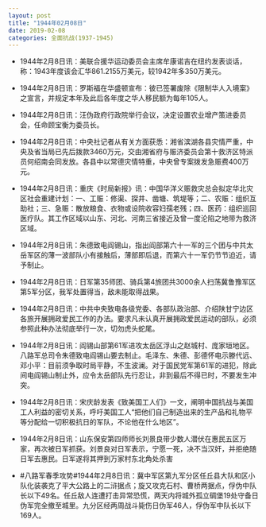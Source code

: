 ```yaml
---
layout: post
title: "1944年02月08日"
date: 2019-02-08
categories: 全面抗战(1937-1945)
---
```


<meta name="referrer" content="no-referrer" />

- 1944年2月8日讯：美联合援华运动委员会主席牟康诺吉在纽约发表谈话，称：1943年度该会汇华861.2155万美元，较1942年多350万美元。 

- 1944年2月8日讯：罗斯福在华盛顿宣布：彼已签署废除《限制华人入境案》之宣言，并规定本年及此后各年度之华人移民额为每年105人。 

- 1944年2月8日讯：汪伪政府行政院举行会议，决定设置农业增产策进委员会，任命顾宝衡为委员长。 

- 1944年2月8日讯：中央社记者从有关方面获悉：湘省滨湖各县灾情严重，中央及省当局已先后拨款3460万元，交由湘省府与赈济委员会第十救济区特派员何绍南会同发放。各县中以常德灾情特重，中央曾专案拨发急赈费400万元。 

- 1944年2月8日讯：重庆《时局新报》讯：中国华洋义赈救灾总会拟定华北灾区社会重建计划：一、工赈：修渠、探井、凿塘、筑堤等；二、农赈：组织互助社；三、急赈：散放粮食、衣物或设院收容妇孺老残；四、医药：组织巡回医疗队。其工作区域以山东、河北、河南三省接近及曾一度沦陷之地带为救济区域。 

- 1944年2月8日讯：朱德致电阎锡山，指出阎部第六十一军的三个团与中共太岳军区的薄一波部队小有接触后，薄部即后退，而第六十一军仍节节迫近，请予制止。 

- 1944年2月8日讯：日军第35师团、骑兵第4旅团共3000余人扫荡冀鲁豫军区第5军分区，我军处置得当，敌未能取得战果。 

- 1944年2月8日讯：中共中央致电各级党委、各部队政治部、介绍陕甘宁边区各旅开展拥政爱民工作的办法。要求凡未认真开展拥政爱民运动的部队，必须参照此种办法彻底举行一次，切勿虎头蛇尾。 

- 1944年2月8日讯：阎锡山部第61军进攻太岳区浮山之赵城村、庞家垣地区。八路军总司令朱德致电阎锡山要去制止。毛泽东、朱德、彭德怀电示滕代远、邓小平：目前须争取时局平静，不生波澜。对于国民党军第61军的进犯，除此间电阎锡山制止外，应令太岳部队先行忍让，非到最后不得已时，不要发生冲突。 

- 1944年2月8日讯：宋庆龄发表《致美国工人们》一文，阐明中国抗战与美国工人利益的密切关系，呼吁美国工人“把他们自己制造出来的生产品和礼物平等分配给一切积极抗日的军队，不论他在什么地区”。 

- 1944年2月8日讯：山东保安第四师师长刘景良带少数人潜伏在惠民五区万家，再次被日军抓获。刘景良对日军表示，宁愿一死，决不当汉奸，并拒绝随日军去惠民。日军遂将其押到万家村东北角处杀害 

- #八路军春季攻势#1944年2月8日讯：冀中军区第九军分区任丘县大队和区小队化装袭克了平大公路上的二浒据点；旋又攻克石村、曹桥两据点，俘伪中队长以下49名。任丘敌人连遭打击异常恐慌，两天内将城外孤立碉堡19处守备日伪军完全撤至城里。九分区经两周战斗毙伤日伪军46人，俘伪军中队长以下169人。 

